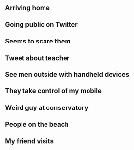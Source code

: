 ## Arriving home

## Going public on Twitter

## Seems to scare them

## Tweet about teacher

## See men outside with handheld devices

## They take control of my mobile

## Weird guy at conservatory

## People on the beach

## My friend visits